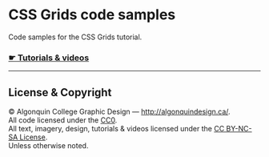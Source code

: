 # CSS Grids code samples

Code samples for the CSS Grids tutorial.

### [☛ Tutorials & videos](http://learn-the-web.algonquindesign.ca/topics/css-grids/)

---

## License & Copyright

© Algonquin College Graphic Design — <http://algonquindesign.ca/>.<br>
All code licensed under the [CC0](https://creativecommons.org/share-your-work/public-domain/cc0/).<br>
All text, imagery, design, tutorials & videos licensed under the [CC BY-NC-SA License](http://creativecommons.org/licenses/by-nc-sa/4.0/).<br>
Unless otherwise noted.
